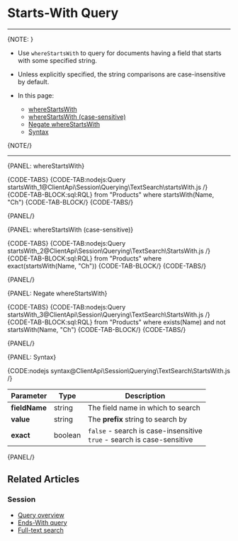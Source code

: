 ﻿# Starts-With Query

---

{NOTE: }

* Use `whereStartsWith` to query for documents having a field that starts with some specified string.

* Unless explicitly specified, the string comparisons are case-insensitive by default.

* In this page:
  * [whereStartsWith](../../../../client-api/session/querying/text-search/starts-with-query#wherestartswith)  
  * [whereStartsWith (case-sensitive)](../../../../client-api/session/querying/text-search/starts-with-query#wherestartswith-(case-sensitive))  
  * [Negate whereStartsWith](../../../../client-api/session/querying/text-search/starts-with-query#negate-wherestartswith)  
  * [Syntax](../../../../client-api/session/querying/text-search/starts-with-query#syntax)  

{NOTE/}

---

{PANEL: whereStartsWith}

{CODE-TABS}
{CODE-TAB:nodejs:Query startsWith_1@ClientApi\Session\Querying\TextSearch\startsWith.js /}
{CODE-TAB-BLOCK:sql:RQL}
from "Products"
where startsWith(Name, "Ch")
{CODE-TAB-BLOCK/}
{CODE-TABS/}

{PANEL/}

{PANEL: whereStartsWith (case-sensitive)}

{CODE-TABS}
{CODE-TAB:nodejs:Query startsWith_2@ClientApi\Session\Querying\TextSearch\StartsWith.js /}
{CODE-TAB-BLOCK:sql:RQL}
from "Products"
where exact(startsWith(Name, "Ch"))
{CODE-TAB-BLOCK/}
{CODE-TABS/}

{PANEL/}

{PANEL: Negate whereStartsWith}

{CODE-TABS}
{CODE-TAB:nodejs:Query startsWith_3@ClientApi\Session\Querying\TextSearch\StartsWith.js /}
{CODE-TAB-BLOCK:sql:RQL}
from "Products"
where exists(Name) and not startsWith(Name, "Ch")
{CODE-TAB-BLOCK/}
{CODE-TABS/}

{PANEL/}

{PANEL: Syntax}

{CODE:nodejs syntax@ClientApi\Session\Querying\TextSearch\StartsWith.js /}

| Parameter     | Type    | Description                                                               |
|---------------|---------|---------------------------------------------------------------------------|
| __fieldName__ | string  | The field name in which to search                                         |
| __value__     | string  | The __prefix__ string to search by                                        |
| __exact__     | boolean | `false` - search is case-insensitive<br>`true` - search is case-sensitive |


{PANEL/}

## Related Articles

### Session

- [Query overview](../../../../client-api/session/querying/how-to-query)
- [Ends-With query](../../../../client-api/session/querying/text-search/ends-with-query)
- [Full-text search](../../../../client-api/session/querying/text-search/full-text-search)


